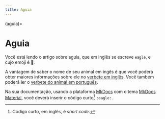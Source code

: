 ```yaml
---
title: Aguia
---
```


(aguia)=

# Aguia

Você está lendo o artigo sobre aguia, que em inglês se escreve 
`eagle`, e cujo emoji é 🦅.

A vantagem de saber o nome de seu animal em ingês é que você poderá obter maiores informações sobre ele no [verbete em inglês](wikien:eagle). 
Você também poderá ler o [verbete do animal em português](wikipt:aguia).

Na sua documentação, usando a plataforma [MkDocs](https://www.mkdocs.org/) com o tema [MkDocs Material](https://squidfunk.github.io/mkdocs-material/),
você deverá inserir o código curto[^1] `:eagle:`.

[^1]: Código curto, em inglês, é *short code*.
